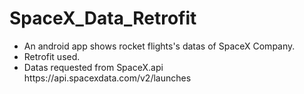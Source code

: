 <h1> SpaceX_Data_Retrofit </h1>

<ul>
  <li>An android app shows rocket flights's datas of SpaceX Company.</li>
  <li>Retrofit used.</li>
  <li>Datas requested from SpaceX.api https://api.spacexdata.com/v2/launches</li>
</ul>
